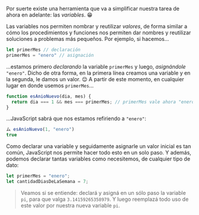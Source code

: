 Por suerte existe una herramienta que va a simplificar nuestra tarea de ahora en adelante: las _variables_. :grin:

Las variables nos permiten nombrar y reutilizar _valores_, de forma similar a cómo los procedimientos y funciones nos permiten dar nombres y reutilizar soluciones a problemas más pequeños. Por ejemplo, si hacemos...

``` javascript
let primerMes // declaración
primerMes = "enero" // asignación
```

...estamos primero _declarando_ la variable `primerMes` y luego, _asignándole_ `"enero"`.  Dicho de otra forma, en la primera línea creamos una variable y en la segunda, le damos un valor. :relieved: A partir de este momento, en cualquier lugar en donde usemos `primerMes`...

```javascript
function esAnioNuevo(dia, mes) {
  return dia === 1 && mes === primerMes; // primerMes vale ahora "enero" 
}
```

...JavaScript sabrá que nos estamos refiriendo a `"enero"`:

```javascript
ム esAnioNuevo(1, "enero")
true
```

Como declarar una variable y seguidamente asignarle un valor inicial es tan común, JavaScript nos permite hacer todo esto en un solo paso. Y además, podemos declarar tantas variables como necesitemos, de cualquier tipo de dato: 

```javascript
let primerMes = "enero"; 
let cantidadDiasDeLaSemana = 7;
```


> Veamos si se entiende: declará y asigná en un sólo paso la variable `pi`, para que valga `3.14159265358979`. Y luego reemplazá todo uso de este valor por nuestra nueva variable `pi`. 